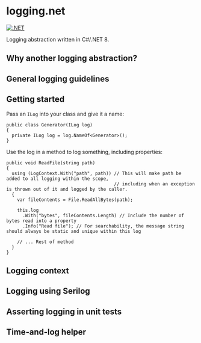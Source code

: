 # logging.net
[![.NET](https://github.com/Irisity/logging.net/actions/workflows/dotnet.yml/badge.svg)](https://github.com/Irisity/logging.net/actions/workflows/dotnet.yml)

Logging abstraction written in C#/.NET 8.

## Why another logging abstraction?

## General logging guidelines

## Getting started

Pass an `ILog` into your class and give it a name:
```
public class Generator(ILog log)
{
  private ILog log = log.NameOf<Generator>();
}
```

Use the log in a method to log something, including properties:
```
public void ReadFile(string path)
{
  using (LogContext.With("path", path)) // This will make path be added to all logging within the scope,
                                        // including when an exception is thrown out of it and logged by the caller.
  {        
    var fileContents = File.ReadAllBytes(path);

    this.log
      .With("bytes", fileContents.Length) // Include the number of bytes read into a property
      .Info("Read file"); // For searchability, the message string should always be static and unique within this log

    // ... Rest of method
  }
}
```

## Logging context

## Logging using Serilog

## Asserting logging in unit tests

## Time-and-log helper
